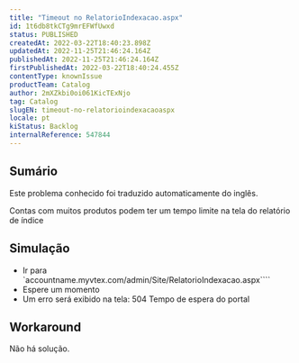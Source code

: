```yaml
---
title: "Timeout no RelatorioIndexacao.aspx"
id: 1t6db8tkCTg9mrEFWfUwxd
status: PUBLISHED
createdAt: 2022-03-22T18:40:23.898Z
updatedAt: 2022-11-25T21:46:24.164Z
publishedAt: 2022-11-25T21:46:24.164Z
firstPublishedAt: 2022-03-22T18:40:24.455Z
contentType: knownIssue
productTeam: Catalog
author: 2mXZkbi0oi061KicTExNjo
tag: Catalog
slugEN: timeout-no-relatorioindexacaoaspx
locale: pt
kiStatus: Backlog
internalReference: 547844
---
```


## Sumário

<div class="alert alert-info">
  <p>Este problema conhecido foi traduzido automaticamente do inglês.</p>
</div>


Contas com muitos produtos podem ter um tempo limite na tela do relatório de índice



## Simulação



- Ir para `accountname.myvtex.com/admin/Site/RelatorioIndexacao.aspx````
- Espere um momento
- Um erro será exibido na tela: 504 Tempo de espera do portal



## Workaround


Não há solução.

